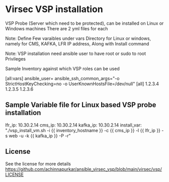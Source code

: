 # Virsec VSP installation

VSP Probe (Server which need to be protected), can be installed on Linux or Windows machines
There are 2 yml files for each

Note:
Define Few varaibles under vars Directory for Linux or windows, namely for CMS, KAFKA, LFR IP address, Along with Install command

Note:
VSP installation need ansible user to have root or sudo to root Privileges

Sample Inventory against which VSP roles can be used



[all:vars]
ansible_user=<Ansible Username>
ansible_ssh_common_args="-o StrictHostKeyChecking=no -o UserKnownHostsFile=/dev/null"
[all]
1.2.3.4
1.2.3.5
1.2.3.6



Sample Variable file for Linux based VSP probe installation
---
lfr_ip: 10.30.2.14
cms_ip: 10.30.2.14
kafka_ip: 10.30.2.14
install_var: "./vsp_install_vm.sh -i {{ inventory_hostname }} -c {{ cms_ip }} -l {{ lfr_ip }} -s web -u -k {{ kafka_ip }} -P -r"


## License
See the license for more details
https://github.com/achinnapurkar/ansible_virsec_vsp/blob/main/virsec/vsp/LICENSE
